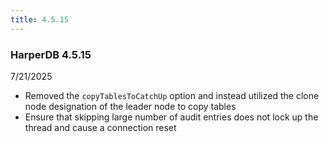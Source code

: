 ```yaml
---
title: 4.5.15
---
```


### HarperDB 4.5.15

7/21/2025

- Removed the `copyTablesToCatchUp` option and instead utilized the clone node designation of the leader node to copy tables
- Ensure that skipping large number of audit entries does not lock up the thread and cause a connection reset
